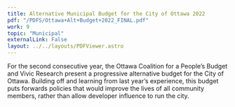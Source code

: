 ```yaml
---
title: Alternative Municipal Budget for the City of Ottawa 2022
pdf: "/PDFS/Ottawa+Alt+Budget+2022_FINAL.pdf"
work: 9
topic: "Municipal"
externalLink: False
layout: ../../layouts/PDFViewer.astro
---
```

For the second consecutive year, the Ottawa Coalition for a People’s Budget and Vivic Research present a progressive alternative budget for the City of Ottawa. Building off and learning from last year’s experience, this budget puts forwards policies that would improve the lives of all community members, rather than allow developer influence to run the city.
